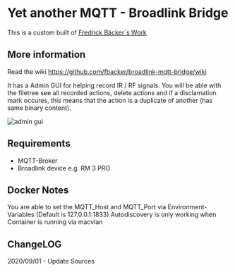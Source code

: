 # Yet another MQTT - Broadlink Bridge

This is a custom built of [Fredrick Bäcker´s Work](https://github.com/fbacker/broadlink-mqtt-bridge/)

## More information

Read the wiki https://github.com/fbacker/broadlink-mqtt-bridge/wiki

It has a Admin GUI for helping record IR / RF signals. You will be able with the filetree see all recorded actions, delete actions and if a disclamation mark occures, this means that the action is a duplicate of another (has same binary content).

![admin gui](https://raw.githubusercontent.com/fbacker/broadlink-mqtt-bridge/master/github/gui.png)

## Requirements

- MQTT-Broker
- Broadlink device e.g. RM 3 PRO


## Docker Notes

You are able to set the MQTT_Host and MQTT_Port via Environment-Variables (Default is 127.0.0.1:1833)
Autodiscovery is only working when Container is running via macvlan 

## ChangeLOG

2020/09/01 - Update Sources


